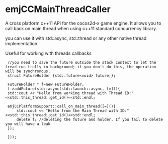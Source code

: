 emjCCMainThreadCaller
=====================

A cross platform c++11 API for the cocos2d-x game engine. It allows you to call back on main thread when using c++11 standard concurrency library.

you can use it with std::async, std::thread or any other native thread implementation.

Useful for working with threads callbacks


     //you need to save the future outside the stack context to let the tread run trully in background; if you don't do this, the operation will be synchronous;
     struct FutureHolder {std::future<void> future;};

     FutureHolder * f=new FutureHolder;
     f->addFuture(std::async(std::launch::async, [=](){
     std::cout << "Hello from working thread with Thread ID:"<<std::this_thread::get_id()<<std::endl;

     emjCCPlatformSupport::call_on_main_thread([=](){
         std::cout << "Hello from the Main Thread with ID:"<<std::this_thread::get_id()<<std::endl;
         delete f; //deleting the future and holder. If you fail to delete you will have a leak
     });

     }));
